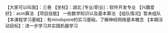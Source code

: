 【大家可以叫我】：三巷
【坐标】：湖北
[专业/职业]：软件开发专业
【兴趣爱好】：acm算法
【项目技能】 一些数学知识以及基本算法
【组队情况】暂未组队
【本课程学习基础】：有mindspore的实习基础，了解神经网络基本概念
【本期活动目标】：进一步学习并实践机器学习